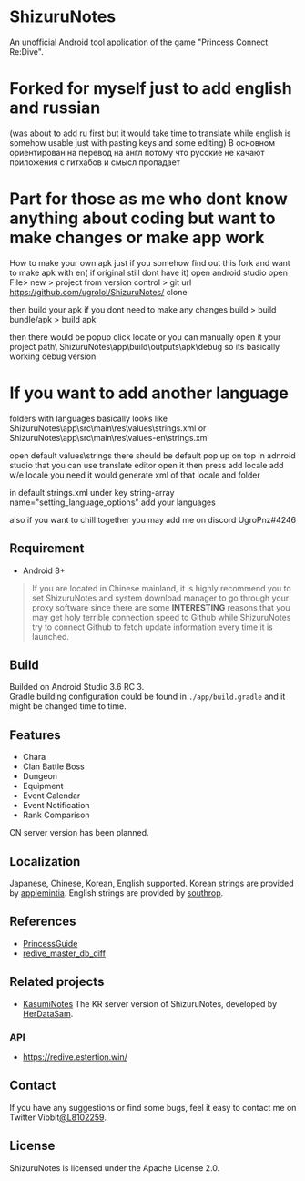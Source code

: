 # ShizuruNotes
An unofficial Android tool application of the game "Princess Connect Re:Dive".  

# Forked for myself just to add english and russian
(was about to add ru first but it would take time to translate while english is somehow usable just with pasting keys and some editing) В основном ориентирован на перевод на англ потому что русские не качают приложения с гитхабов и смысл пропадает

# Part for those as me who dont know anything about coding but want to make changes or make app work
How to make your own apk
just if you somehow find out this fork and want to make apk with en( if original still dont have it) open android studio open File> new > project from version control > git url https://github.com/ugrolol/ShizuruNotes/ clone

then build your apk if you dont need to make any changes build > build bundle/apk > build apk

then there would be popup click locate or you can manually open it your project path\ ShizuruNotes\app\build\outputs\apk\debug so its basically working debug version

# If you want to add another language
folders with languages basically looks like ShizuruNotes\app\src\main\res\values\strings.xml or ShizuruNotes\app\src\main\res\values-en\strings.xml

open default values\strings there should be default pop up on top in adnroid studio that you can use translate editor open it then press add locale add w/e locale you need it would generate xml of that locale and folder

in default strings.xml under key string-array name="setting_language_options" add your languages

also if you want to chill together you may add me on discord UgroPnz#4246

## Requirement
* Android 8+  
> If you are located in Chinese mainland, it is highly recommend you to set ShizuruNotes and system download manager to go through your proxy software since there are some **INTERESTING** reasons that you may get holy terrible connection speed to Github while ShizuruNotes try to connect Github to fetch update information every time it is launched. 

## Build
Builded on Android Studio 3.6 RC 3.  
Gradle building configuration could be found in `./app/build.gradle` and it might be changed time to time.

## Features
* Chara 
* Clan Battle Boss 
* Dungeon 
* Equipment 
* Event Calendar
* Event Notification
* Rank Comparison

CN server version has been planned.

## Localization 
Japanese, Chinese, Korean, English supported.
Korean strings are provided by [applemintia](https://twitter.com/_applemintia).
English strings are provided by [southrop](https://github.com/southrop).

## References 
* [PrincessGuide](https://github.com/superk589/PrincessGuide) 
* [redive_master_db_diff](https://github.com/esterTion/redive_master_db_diff)

## Related projects
* [KasumiNotes](https://github.com/HerDataSam/KasumiNotes) The KR server version of ShizuruNotes, developed by [HerDataSam](https://github.com/HerDataSam).
### API
* https://redive.estertion.win/

## Contact
If you have any suggestions or find some bugs, feel it easy to contact me on Twitter Vibbit[@L8102259](https://twitter.com/L8102259). 

## License 
ShizuruNotes is licensed under the Apache License 2.0. 
